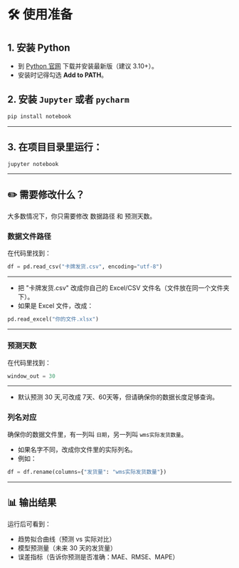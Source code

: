 # 🛠️ 使用准备

## 1. **安装 Python**  
   - 到 [Python 官网](https://www.python.org/downloads/) 下载并安装最新版（建议 3.10+）。  
   - 安装时记得勾选 **Add to PATH**。

## 2. 安装 `Jupyter` 或者 `pycharm`
```bash
pip install notebook
```
---

## 3. 在项目目录里运行：
```bash
jupyter notebook
```

---
## ✏️ 需要修改什么？

大多数情况下，你只需要修改 数据路径 和 预测天数。

### 数据文件路径
在代码里找到：
```python
df = pd.read_csv("卡牌发货.csv", encoding="utf-8")
```
---
- 把 "卡牌发货.csv" 改成你自己的 Excel/CSV 文件名（文件放在同一个文件夹下）。
- 如果是 Excel 文件，改成：
```python
pd.read_excel("你的文件.xlsx")
```
---
### 预测天数
在代码里找到：
```python
window_out = 30
```
---
- 默认预测 30 天,可改成 7天、60天等，但请确保你的数据长度足够查询。

### 列名对应
确保你的数据文件里，有一列叫 `日期`，另一列叫 `wms实际发货数量`。
- 如果名字不同，改成你文件里的实际列名。
- 例如：
```python
df = df.rename(columns={"发货量": "wms实际发货数量"})
```
---
## 📊 输出结果
运行后可看到：
- 趋势拟合曲线（预测 vs 实际对比）
- 模型预测量（未来 30 天的发货量）
- 误差指标（告诉你预测是否准确：MAE、RMSE、MAPE）
  
